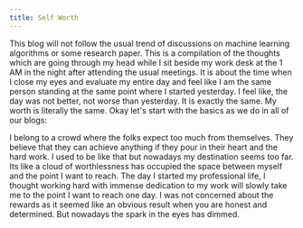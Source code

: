 ```yaml
---
title: Self Worth
---
```


This blog will not follow the usual trend of discussions on machine learning algorithms or some research paper. This is a compilation of the thoughts which are going
through my head while I sit beside my work desk at the 1 AM in the night after attending the usual meetings. It is about the time when I close my eyes and evaluate 
my entire day and feel like I am the same person standing at the same point where I started yesterday. I feel like, the day was not better, not worse than yesterday. 
It is exactly the same. My worth is literally the same. Okay let's start with the basics as we do in all of our blogs:


I belong to a crowd where the folks expect too much from themselves. They believe that they can achieve anything if they pour in their heart and the hard work. I used to be like that but nowadays my destination seems too far. Its like a cloud of worthlessness has occupied the space between myself and the point I want to reach. The day I started my professional life, I thought working hard with immense dedication to my work will slowly take me to the point I want to reach one day. I was not concerned about the rewards as it seemed like an obvious result when you are honest and determined. But nowadays the spark in the eyes has dimmed. 

